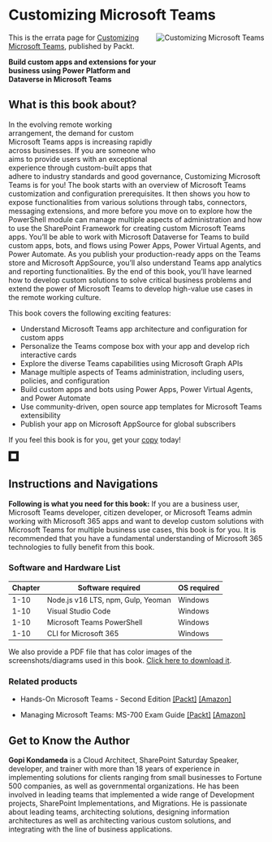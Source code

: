 # Customizing Microsoft Teams

<a href="https://www.packtpub.com/product/customizing-microsoft-teams/9781801075381?utm_source=github&utm_medium=repository&utm_campaign=9781801075381"><img src="https://content.packt.com/B17109/cover_image_small.jpg" alt="
Customizing Microsoft Teams" height="256px" align="right"></a>

This is the errata page for [Customizing Microsoft Teams](https://www.packtpub.com/product/customizing-microsoft-teams/9781801075381?utm_source=github&utm_medium=repository&utm_campaign=9781801075381), published by Packt.

**Build custom apps and extensions for your business using Power Platform and Dataverse in Microsoft Teams**

## What is this book about?
In the evolving remote working arrangement, the demand for custom Microsoft Teams apps is increasing rapidly across businesses. If you are someone who aims to provide users with an exceptional experience through custom-built apps that adhere to industry standards and good governance, Customizing Microsoft Teams is for you! The book starts with an overview of Microsoft Teams customization and configuration prerequisites. It then shows you how to expose functionalities from various solutions through tabs, connectors, messaging extensions, and more before you move on to explore how the PowerShell module can manage multiple aspects of administration and how to use the SharePoint Framework for creating custom Microsoft Teams apps. You’ll be able to work with Microsoft Dataverse for Teams to build custom apps, bots, and flows using Power Apps, Power Virtual Agents, and Power Automate. As you publish your production-ready apps on the Teams store and Microsoft AppSource, you’ll also understand Teams app analytics and reporting functionalities. By the end of this book, you’ll have learned how to develop custom solutions to solve critical business problems and extend the power of Microsoft Teams to develop high-value use cases in the remote working culture.

This book covers the following exciting features:
* Understand Microsoft Teams app architecture and configuration for custom apps
* Personalize the Teams compose box with your app and develop rich interactive cards
* Explore the diverse Teams capabilities using Microsoft Graph APIs
* Manage multiple aspects of Teams administration, including users, policies, and configuration
* Build custom apps and bots using Power Apps, Power Virtual Agents, and Power Automate
* Use community-driven, open source app templates for Microsoft Teams extensibility
* Publish your app on Microsoft AppSource for global subscribers

If you feel this book is for you, get your [copy](https://www.amazon.com/dp/1801075387) today!

<a href="https://www.packtpub.com/?utm_source=github&utm_medium=banner&utm_campaign=GitHubBanner"><img src="https://raw.githubusercontent.com/PacktPublishing/GitHub/master/GitHub.png" 
alt="https://www.packtpub.com/" border="5" /></a>

## Instructions and Navigations

**Following is what you need for this book:**
If you are a business user, Microsoft Teams developer, citizen developer, or Microsoft Teams admin working with Microsoft 365 apps and want to develop custom solutions with Microsoft Teams for multiple business use cases, this book is for you. It is recommended that you have a fundamental understanding of Microsoft 365 technologies to fully benefit from this book.

### Software and Hardware List
| Chapter | Software required | OS required |
| -------- | ------------------------------------ | ----------------------------------- |
| 1-10 | Node.js v16 LTS, npm, Gulp, Yeoman | Windows |
| 1-10 | Visual Studio Code | Windows |
| 1-10 | Microsoft Teams PowerShell | Windows |
| 1-10 | CLI for Microsoft 365 | Windows |

We also provide a PDF file that has color images of the screenshots/diagrams used in this book. [Click here to download it](https://packt.link/ZNpMg).

### Related products
* Hands-On Microsoft Teams - Second Edition [[Packt]](https://www.packtpub.com/product/hands-on-microsoft-teams-second-edition/9781801075275?utm_source=github&utm_medium=repository&utm_campaign=9781801075275) [[Amazon]](https://www.amazon.com/dp/1801075271)

* Managing Microsoft Teams: MS-700 Exam Guide  [[Packt]](https://www.packtpub.com/product/managing-microsoft-teams-ms-700-exam-guide/9781801071000?utm_source=github&utm_medium=repository&utm_campaign=9781801071000) [[Amazon]](https://www.amazon.com/dp/1801071004)

## Get to Know the Author
**Gopi Kondameda**
is a Cloud Architect, SharePoint Saturday Speaker, developer, and trainer with more than 18 years of experience in implementing solutions for clients ranging from small businesses to Fortune 500 companies, as well as governmental organizations. He has been involved in leading teams that implemented a wide range of Development projects, SharePoint Implementations, and Migrations. He is passionate about leading teams, architecting solutions, designing information architectures as well as architecting various custom solutions, and integrating with the line of business applications.
